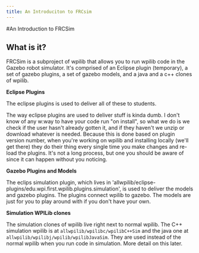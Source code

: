 ```yaml
---
title: An Introduciton to FRCsim
---
```

#An Introduction to FRCSim


## What is it?

FRCSim is a subproject of wpilib that allows you to run wpilib code in the Gazebo robot simulator. It's comprised of an Eclipse plugin (temporary), a set of gazebo plugins, a set of gazebo models, and a java and a c++ clones of wpilib.

**Eclipse Plugins**

The eclipse plugins is used to deliver all of these to students.
>
The way eclipse plugins are used to deliver stuff is kinda dumb. I don't know of any w:way to have your code run "on install", so what we do is we check if the user hasn't already gotten it, and if they haven't we unzip or download whatever is needed. Because this is done based on plugin version number, when you're working on wpilib and installing locally (we'll get there) they do their thing every single time you make changes and re-load the plugins. It's not a long process, but one you should be aware of since it can happen without you noticing.

**Gazebo Plugins and Models**

The eclips simulation plugin, which lives in 'allwpilib/eclipse-plugins/edu.wpi.first.wpilib.plugins.simulation', is used to deliver the models and gazebo plugins. The plugins connect wpilib to gazebo. The models are just for you to play around with if you don't have your own.

**Simulation WPILib clones**

The simulation clones of wpilib live right next to normal wpilib. The C++ simulation wpilib is at `allwpilib/wpilibc/wpilibC++Sim` and the java one at `allwpilib/wpilibj/wpilib/wpilibJavaSim`. They are used instead of the normal wpilib when you run code in simulation. More detail on this later.



